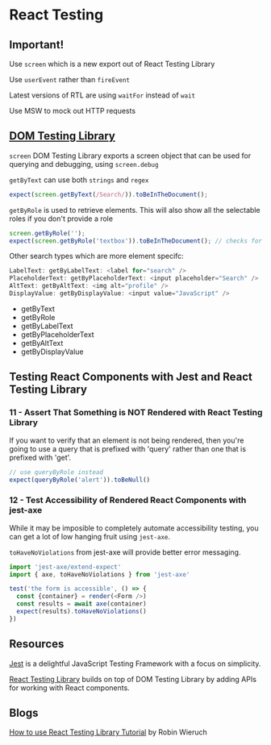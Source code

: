 # React Testing
## Important!
Use `screen` which is a new export out of React Testing Library

Use `userEvent` rather than `fireEvent`

Latest versions of RTL are using `waitFor` instead of `wait`

Use MSW to mock out HTTP requests

## [DOM Testing Library](https://testing-library.com/docs/dom-testing-library/intro)

`screen` DOM Testing Library exports a screen object that can be used for querying and debugging, using `screen.debug`

`getByText` can use both `strings` and `regex`

```js
expect(screen.getByText(/Search/)).toBeInTheDocument();
```

`getByRole` is used to retrieve elements. This will also show all the selectable roles if you don't provide a role

```js
screen.getByRole('');
expect(screen.getByRole('textbox')).toBeInTheDocument(); // checks for a textbox in the document
```
Other search types which are more element specifc:
```js
LabelText: getByLabelText: <label for="search" />
PlaceholderText: getByPlaceholderText: <input placeholder="Search" />
AltText: getByAltText: <img alt="profile" />
DisplayValue: getByDisplayValue: <input value="JavaScript" />
```
* getByText
* getByRole
* getByLabelText
* getByPlaceholderText
* getByAltText
* getByDisplayValue


## Testing React Components with Jest and React Testing Library
### 11 - Assert That Something is NOT Rendered with React Testing Library
If you want to verify that an element is not being rendered, then you're going to use a query that is prefixed with 'query' rather than one that is prefixed with 'get'.
```js
// use queryByRole instead
expect(queryByRole('alert')).toBeNull()
```

### 12 - Test Accessibility of Rendered React Components with jest-axe
While it may be imposible to completely automate accessibility testing, you can get a lot of low hanging fruit using `jest-axe`.

`toHaveNoViolations` from jest-axe will provide better error messaging.

```js
import 'jest-axe/extend-expect'
import { axe, toHaveNoViolations } from 'jest-axe'

test('the form is accessible', () => {
  const {container} = render(<Form />)
  const results = await axe(container)
  expect(results).toHaveNoViolations()
})
```

<!-- Arrange, act, assert -->
<!-- Notes jest components describe, test -->
## Resources 
[Jest](https://jestjs.io/) is a delightful JavaScript Testing Framework with a focus on simplicity.

[React Testing Library](https://testing-library.com/docs/react-testing-library/intro) builds on top of DOM Testing Library by adding APIs for working with React components.

## Blogs
[How to use React Testing Library Tutorial](https://www.robinwieruch.de/react-testing-library) by Robin Wieruch